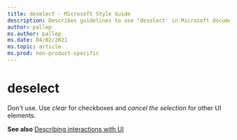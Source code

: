 ```yaml
---
title: deselect - Microsoft Style Guide
description: Describes guidelines to use 'deselect' in Microsoft documents and provides alternate examples.
author: pallep
ms.author: pallep
ms.date: 04/02/2021
ms.topic: article
ms.prod: non-product-specific
---
```


# deselect

Don't use. Use *clear* for checkboxes and *cancel the selection* for other UI elements. 

**See also** [Describing interactions with UI](~/procedures-instructions/describing-interactions-with-ui.md)
